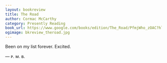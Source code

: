 ```yaml
---
layout: bookreview
title: The Road
author: Cormac McCarthy
category: Presently Reading
book_url: https://www.google.com/books/edition/The_Road/PfmjWho_zOAC?hl=en&gbpv=0
ogimage: bkreview_theroad.jpg
---
```

Been on my list forever. Excited.

— ᴘ. ᴍ. ʙ.